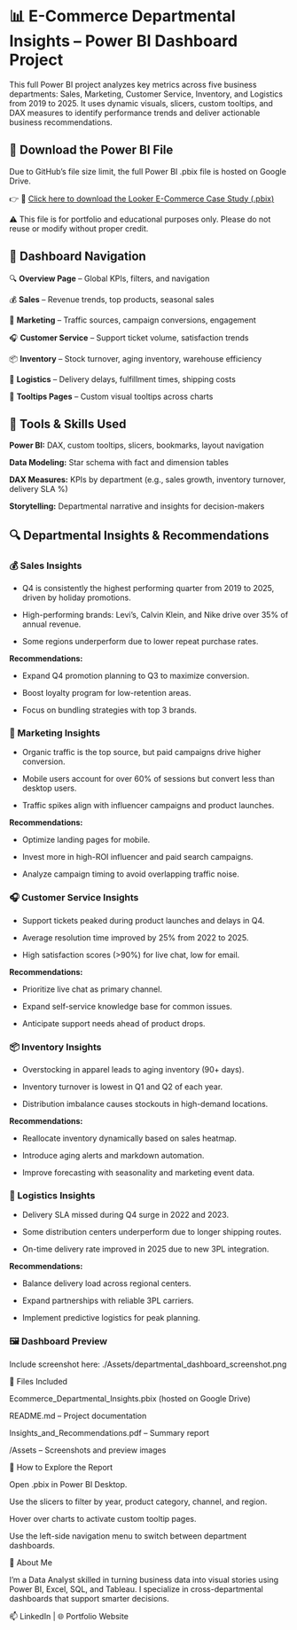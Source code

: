 # 📊 E-Commerce Departmental Insights – Power BI Dashboard Project

This full Power BI project analyzes key metrics across five business departments: Sales, Marketing, Customer Service, Inventory, and Logistics from 2019 to 2025. It uses dynamic visuals, slicers, custom tooltips, and DAX measures to identify performance trends and deliver actionable business recommendations.


## 📁 Download the Power BI File

Due to GitHub’s file size limit, the full Power BI .pbix file is hosted on Google Drive.

👉 🔗 [Click here to download the Looker E-Commerce Case Study (.pbix)](https://github.com/Carole1808/data-analyst-portfolio/tree/main/Looker%20E-Commerce/Dashboard)

⚠️ This file is for portfolio and educational purposes only. Please do not reuse or modify without proper credit.


## 🧭 Dashboard Navigation

🔍 **Overview Page** – Global KPIs, filters, and navigation

💰 **Sales** – Revenue trends, top products, seasonal sales

📣 **Marketing** – Traffic sources, campaign conversions, engagement

🎧 **Customer Service** – Support ticket volume, satisfaction trends

📦 **Inventory** – Stock turnover, aging inventory, warehouse efficiency

🚚 **Logistics** – Delivery delays, fulfillment times, shipping costs

🧰 **Tooltips Pages** – Custom visual tooltips across charts


## 📌 Tools & Skills Used

**Power BI:** DAX, custom tooltips, slicers, bookmarks, layout navigation

**Data Modeling:** Star schema with fact and dimension tables

**DAX Measures:** KPIs by department (e.g., sales growth, inventory turnover, delivery SLA %)

**Storytelling:** Departmental narrative and insights for decision-makers


## 🔍 Departmental Insights & Recommendations

### 💰 Sales Insights

- Q4 is consistently the highest performing quarter from 2019 to 2025, driven by holiday promotions.

- High-performing brands: Levi’s, Calvin Klein, and Nike drive over 35% of annual revenue.

- Some regions underperform due to lower repeat purchase rates.

**Recommendations:**

- Expand Q4 promotion planning to Q3 to maximize conversion.

- Boost loyalty program for low-retention areas.

- Focus on bundling strategies with top 3 brands.

### 📣 Marketing Insights

- Organic traffic is the top source, but paid campaigns drive higher conversion.

- Mobile users account for over 60% of sessions but convert less than desktop users.

- Traffic spikes align with influencer campaigns and product launches.

**Recommendations:**

- Optimize landing pages for mobile.

- Invest more in high-ROI influencer and paid search campaigns.

- Analyze campaign timing to avoid overlapping traffic noise.

### 🎧 Customer Service Insights

- Support tickets peaked during product launches and delays in Q4.

- Average resolution time improved by 25% from 2022 to 2025.

- High satisfaction scores (>90%) for live chat, low for email.

**Recommendations:**

- Prioritize live chat as primary channel.

- Expand self-service knowledge base for common issues.

- Anticipate support needs ahead of product drops.

### 📦 Inventory Insights

- Overstocking in apparel leads to aging inventory (90+ days).

- Inventory turnover is lowest in Q1 and Q2 of each year.

- Distribution imbalance causes stockouts in high-demand locations.

**Recommendations:**

- Reallocate inventory dynamically based on sales heatmap.

- Introduce aging alerts and markdown automation.

- Improve forecasting with seasonality and marketing event data.

### 🚚 Logistics Insights

- Delivery SLA missed during Q4 surge in 2022 and 2023.

- Some distribution centers underperform due to longer shipping routes.

- On-time delivery rate improved in 2025 due to new 3PL integration.

**Recommendations:**

- Balance delivery load across regional centers.

- Expand partnerships with reliable 3PL carriers.

- Implement predictive logistics for peak planning.

### 🖼️ Dashboard Preview

Include screenshot here: ./Assets/departmental_dashboard_screenshot.png

📄 Files Included

Ecommerce_Departmental_Insights.pbix (hosted on Google Drive)

README.md – Project documentation

Insights_and_Recommendations.pdf – Summary report

/Assets – Screenshots and preview images

🚀 How to Explore the Report

Open .pbix in Power BI Desktop.

Use the slicers to filter by year, product category, channel, and region.

Hover over charts to activate custom tooltip pages.

Use the left-side navigation menu to switch between department dashboards.

💼 About Me

I’m a Data Analyst skilled in turning business data into visual stories using Power BI, Excel, SQL, and Tableau. I specialize in cross-departmental dashboards that support smarter decisions.

📫 LinkedIn | 🌐 Portfolio Website
